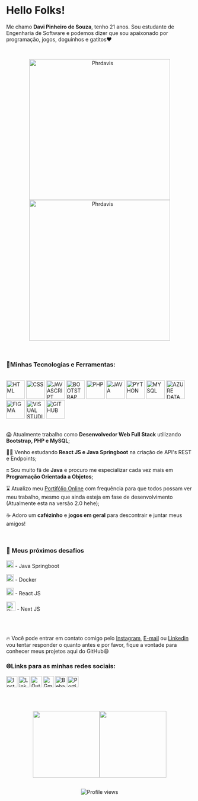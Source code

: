 
<div display = "flex" flex-direction = "row">
  <h1>Hello Folks!</h1>
  <p>Me chamo <strong>Davi Pinheiro de Souza</strong>, tenho 21 anos. Sou estudante de Engenharia de Software e podemos dizer que sou apaixonado por programação, jogos, doguinhos e gatitos❤ </p>
  <br>
  <p align="center">
    <img alt="Phrdavis" width="380" src="https://user-images.githubusercontent.com/105741181/232480834-da840e6d-c048-4103-89b9-fb23efb49ba5.gif">
    <img alt="Phrdavis" width="380" src="https://user-images.githubusercontent.com/105741181/232514614-209107fb-02c3-45ec-bf4d-52d119a1d015.gif">
  </p>
</div>

<div>
  <div>
    <br>
    <h3>🤖Minhas Tecnologias e Ferramentas:</h3>
    <div>
    <br>
      <img alt="HTML" height="50" src="https://github.com/Phrdavis/Phrdavis/assets/105741181/a957aaa3-a086-4e8b-ba52-764f2d1ec909">
      <img alt="CSS" height="50" src="https://github.com/Phrdavis/Phrdavis/assets/105741181/8eb6a259-27ad-47cb-9625-31e1692d84d4">
      <img alt="JAVASCRIPT" height="50" src="https://user-images.githubusercontent.com/105741181/232483976-fbb55e92-281f-49b6-9e9b-af5aca1ba116.png">
      <img alt="BOOTSTRAP" height="50" src="https://github.com/Phrdavis/Phrdavis/assets/105741181/aa048755-556d-4493-877f-48ec3f1d2ab2">
      <img alt="PHP" height="50" src="https://github.com/Phrdavis/Phrdavis/assets/105741181/7b114ada-b08b-4068-aaf5-477514750c7b">
      <img alt="JAVA" height="50" src="https://user-images.githubusercontent.com/105741181/232484248-c76e0947-a74b-437c-8e99-dda42470d70a.png">
      <img alt="PYTHON" height="50" src="https://user-images.githubusercontent.com/105741181/232483238-47afc2ed-3251-4cb3-8364-95619d8b8f35.png">
      <img alt="MYSQL" height="50" src="https://github.com/Phrdavis/Phrdavis/assets/105741181/40f8d407-bc05-48e5-bc5b-26d68fc7ad24">
      <img alt="AZURE DATA STUDIO" height="50" src="https://user-images.githubusercontent.com/105741181/232485305-ae011511-28b8-40ad-b93c-07939f9173c3.png">
      <img alt="FIGMA" height="50" src="https://user-images.githubusercontent.com/105741181/232484767-9667bd2e-a423-4c8c-b23a-56ed481577d7.png">
      <img alt="VISUAL STUDIO CODE" height="50" src="https://user-images.githubusercontent.com/105741181/232484964-824b58ad-82c4-4143-b475-3965cfc881ca.png">
      <img alt="GITHUB" height="50" src="https://user-images.githubusercontent.com/105741181/232485078-ff5aa5e5-a487-40b5-9e3b-3f60c300690a.png">
    </div>
  </div>
</div>
<div>
  <br>
  <p>😱 Atualmente trabalho como <strong>Desenvolvedor Web Full Stack</strong> utilizando <strong>Bootstrap, PHP e MySQL</strong>;</p>
  <p>🧑‍💻 Venho estudando <strong>React JS e Java Springboot</strong> na criação de API's REST e Endpoints;</p>
  <p>🔛 Sou muito fã de <strong>Java</strong> e procuro me especializar cada vez mais em <strong>Programação Orientada a Objetos</strong>;</p>
  <p>⌛️ Atualizo meu <a href="https://phrdavis.github.io/" target = "_blank">Portifólio Online</a> com frequência para que todos possam ver meu trabalho, mesmo que ainda esteja em fase de desenvolvimento (Atualmente esta na versão 2.0 hehe);</p>
  <p>☕ Adoro um <strong>cafézinho</strong> e <strong>jogos em geral</strong> para descontrair e juntar meus amigos!</p>
</div>
<div>
  <br> 
  <h3>🏅 Meus próximos desafios</h3>
  <div>
    <p><img alt="Phrdavis" height="20" src="https://github.com/Phrdavis/Phrdavis/assets/105741181/dd12cf05-4f1c-4534-a527-9ad3be882895"> - Java Springboot </p>
    <p><img alt="Phrdavis" height="20" src="https://github.com/Phrdavis/Phrdavis/assets/105741181/52862a58-2512-441b-96ce-114cbe80f6a0"> - Docker </p>
    <p><img alt="Phrdavis" height="20" src="https://upload.wikimedia.org/wikipedia/commons/thumb/a/a7/React-icon.svg/2300px-React-icon.svg.png"> - React JS </p>
    <p><img alt="Phrdavis" height="25" src="https://static-00.iconduck.com/assets.00/nextjs-icon-512x512-y563b8iq.png"> - Next JS </p>
  </div>
</div>
<div>
  <br>
  <br>
  <p>🔥 Você pode entrar em contato comigo pelo <a href="https://www.instagram.com/davip27/" target = "_blank">Instagram</a>, <a href="mailto:davipinheiro.dev@gmail.com?subject=Contact via Github Readme&body=Olá, tudo bem? Acessei seu GitHub e gostaria de entrar em contato!" target = "_blank">E-mail</a> ou <a href="https://www.linkedin.com/in/phrdavis/" target = "_blank">Linkedin</a> vou tentar responder o quanto antes e por favor, fique a vontade para conhecer meus projetos aqui do GitHub😄</p>
</div>




<div>
  <h3>🌐Links para as minhas redes sociais:</h3>
  <a href="https://www.instagram.com/davip27/"><img align="left" alt="Instagram" height="30" src="https://user-images.githubusercontent.com/105741181/186734770-a7dc1306-bb56-4012-96ee-4c8838a40b39.png" target="_blank" ></a>
  <a href="https://www.linkedin.com/in/phrdavis/"><img align="left" alt="Linkedin" height="30" src="https://user-images.githubusercontent.com/105741181/186735021-2a2cc3e4-8f94-44c2-9d72-a4206fd4538c.png" target="_blank" ></a>
  <a href=mailto:davipi_sou@hotmail.com><img align="left" alt="Outlook" height="30" src="https://user-images.githubusercontent.com/105741181/186936226-390add12-773e-4aa3-9cc2-d48dcbfafff2.png" target="_blank" ></a>
  <a href=mailto:davipinheiro.dev@gmail.com><img align="left" alt="Gmail" height="30" src="https://user-images.githubusercontent.com/105741181/186945008-37f0971d-dac1-45b6-ad16-5566ad16bdad.png"  target="_blank" >
  <a href=mailto:davipinheiro.dev@gmail.com><img align="left" alt="Behance" height="30" src="https://user-images.githubusercontent.com/105741181/225661024-b25e5788-ab5f-47fd-8320-e00a9c92cce1.png"  target="_blank" ></a>
  <a href="https://phrdavis.github.io/"><img align="left" alt="Portifólio" height="30" src="https://user-images.githubusercontent.com/105741181/230102095-193b4950-186b-4263-904f-bf1816ddaa01.png"  target="_blank" ></a><br><br>
</div>

  ##
  <br>
 <p align="center">
  <a href="https://github.com/Phrdavis"><img height="180em" src="https://github-readme-stats-eight-theta.vercel.app/api?username=Phrdavis&show_icons=true&theme=dracula&include_all_commits=true&count_private=true"/><img height="180em" src="https://github-readme-stats-eight-theta.vercel.app/api/top-langs/?username=Phrdavis&layout=compact&langs_count=8&theme=dracula"/></a>
  </p>
<div align = "center">

  ##
  
  
<p align="center"><img src="https://komarev.com/ghpvc/?username=Phrdavis&color=lightgrey" alt="Profile views"/></p>  

</div>
